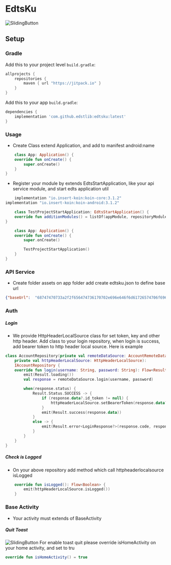 # EdtsKu

![SlidingButton](https://i.ibb.co/GCcGMwH/edtslibs.png)
## Setup
### Gradle

Add this to your project level `build.gradle`:
```groovy
allprojects {
    repositories {
        maven { url "https://jitpack.io" }
    }
}
```
Add this to your app `build.gradle`:
```groovy
dependencies {
    implementation 'com.github.edstlib:edtsku:latest'
}
```

### Usage

- Create Class extend Application, and add to manifest android:name
```kotlin
    class App: Application() {
    override fun onCreate() {
        super.onCreate()
    }
}
```
- Register your module by extends EdtsStartApplication, like your api service module, and start edts application util
```groovy
    implementation "io.insert-koin:koin-core:3.1.2"
implementation "io.insert-koin:koin-android:3.1.2"
```

```kotlin
    class TestProjectStartApplication: EdtsStartApplication() {
    override fun additionModules() = listOf(appModule, repositoryModule, viewModelModule)
}
```

```kotlin
    class App: Application() {
    override fun onCreate() {
        super.onCreate()

        TestProjectStartApplication()
    }
}
```
### API Service
- Create folder assets on app folder add create edtsku.json to define base url
```json
{"baseUrl":  "68747470733a2f2f656474736170702e696e646f6d61726574706f696e6b752e636f6d2f", "trackerBaseUrl": "68747470733a2f2f617369612d736f75746865617374322d69646d2d636f72702d6465762e636c6f756466756e6374696f6e732e6e6574"}
```

### Auth

##### Login
- We provide HttpHeaderLocalSource class for set token, key and other http header. Add class to your login repository, when login is success, add bearer token to http header local source. Here is example

```kotlin
class AccountRepository(private val remoteDataSource: AccountRemoteDataSource,
    private val httpHeaderLocalSource: HttpHeaderLocalSource):
    IAccountRepository {
    override fun login(username: String, password: String): Flow<Result<LoginResponse?>> = flow {
        emit(Result.loading())
        val response = remoteDataSource.login(username, password)

        when(response.status) {
            Result.Status.SUCCESS -> {
                if (response.data?.id_token != null) {
                    httpHeaderLocalSource.setBearerToken(response.data?.id_token!!)
                }
                emit(Result.success(response.data))
            }
            else -> {
                emit(Result.error<LoginResponse?>(response.code, response.message, null))
            }
        }
    }
}
```
##### Check is Logged
- On your above repository add method which call httpheaderlocalsource isLogged
```kotlin
    override fun isLogged(): Flow<Boolean> {
        emit(httpHeaderLocalSource.isLogged())
    }
```

### Base Activity
- Your activity must extends of BaseActivity

##### Quit Toast

![SlidingButton](https://i.ibb.co/qmD126B/toast.png)
For enable toast quit please override isHomeActivity on your home activity, and set to tru
```kotlin
override fun isHomeActivity() = true
```




